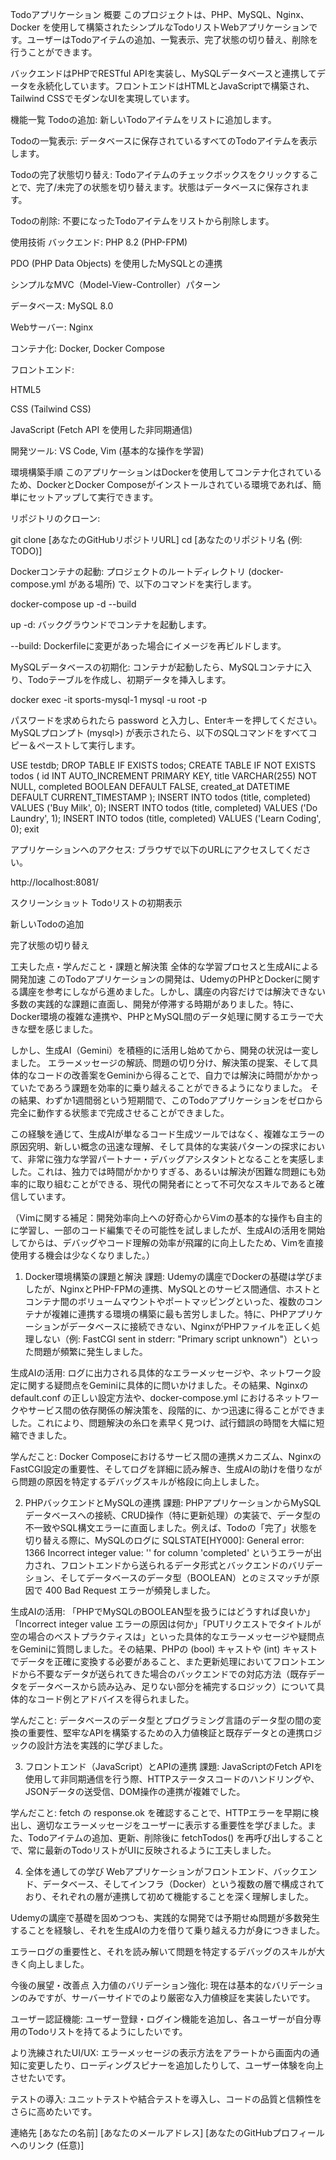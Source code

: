 Todoアプリケーション
概要
このプロジェクトは、PHP、MySQL、Nginx、Docker を使用して構築されたシンプルなTodoリストWebアプリケーションです。ユーザーはTodoアイテムの追加、一覧表示、完了状態の切り替え、削除を行うことができます。

バックエンドはPHPでRESTful APIを実装し、MySQLデータベースと連携してデータを永続化しています。フロントエンドはHTMLとJavaScriptで構築され、Tailwind CSSでモダンなUIを実現しています。

機能一覧
Todoの追加: 新しいTodoアイテムをリストに追加します。

Todoの一覧表示: データベースに保存されているすべてのTodoアイテムを表示します。

Todoの完了状態切り替え: Todoアイテムのチェックボックスをクリックすることで、完了/未完了の状態を切り替えます。状態はデータベースに保存されます。

Todoの削除: 不要になったTodoアイテムをリストから削除します。

使用技術
バックエンド: PHP 8.2 (PHP-FPM)

PDO (PHP Data Objects) を使用したMySQLとの連携

シンプルなMVC（Model-View-Controller）パターン

データベース: MySQL 8.0

Webサーバー: Nginx

コンテナ化: Docker, Docker Compose

フロントエンド:

HTML5

CSS (Tailwind CSS)

JavaScript (Fetch API を使用した非同期通信)

開発ツール: VS Code, Vim (基本的な操作を学習)

環境構築手順
このアプリケーションはDockerを使用してコンテナ化されているため、DockerとDocker Composeがインストールされている環境であれば、簡単にセットアップして実行できます。

リポジトリのクローン:

git clone [あなたのGitHubリポジトリURL]
cd [あなたのリポジトリ名 (例: TODO)]

Dockerコンテナの起動:
プロジェクトのルートディレクトリ (docker-compose.yml がある場所) で、以下のコマンドを実行します。

docker-compose up -d --build

up -d: バックグラウンドでコンテナを起動します。

--build: Dockerfileに変更があった場合にイメージを再ビルドします。

MySQLデータベースの初期化:
コンテナが起動したら、MySQLコンテナに入り、Todoテーブルを作成し、初期データを挿入します。

docker exec -it sports-mysql-1 mysql -u root -p

パスワードを求められたら password と入力し、Enterキーを押してください。
MySQLプロンプト (mysql>) が表示されたら、以下のSQLコマンドをすべてコピー＆ペーストして実行します。

USE testdb;
DROP TABLE IF EXISTS todos;
CREATE TABLE IF NOT EXISTS todos (
    id INT AUTO_INCREMENT PRIMARY KEY,
    title VARCHAR(255) NOT NULL,
    completed BOOLEAN DEFAULT FALSE,
    created_at DATETIME DEFAULT CURRENT_TIMESTAMP
);
INSERT INTO todos (title, completed) VALUES ('Buy Milk', 0);
INSERT INTO todos (title, completed) VALUES ('Do Laundry', 1);
INSERT INTO todos (title, completed) VALUES ('Learn Coding', 0);
exit

アプリケーションへのアクセス:
ブラウザで以下のURLにアクセスしてください。

http://localhost:8081/

スクリーンショット
Todoリストの初期表示

新しいTodoの追加

完了状態の切り替え







工夫した点・学んだこと・課題と解決策
全体的な学習プロセスと生成AIによる開発加速
このTodoアプリケーションの開発は、UdemyのPHPとDockerに関する講座を参考にしながら進めました。しかし、講座の内容だけでは解決できない多数の実践的な課題に直面し、開発が停滞する時期がありました。特に、Docker環境の複雑な連携や、PHPとMySQL間のデータ処理に関するエラーで大きな壁を感じました。

しかし、生成AI（Gemini）を積極的に活用し始めてから、開発の状況は一変しました。 エラーメッセージの解読、問題の切り分け、解決策の提案、そして具体的なコードの改善案をGeminiから得ることで、自力では解決に時間がかかっていたであろう課題を効率的に乗り越えることができるようになりました。 その結果、わずか1週間弱という短期間で、このTodoアプリケーションをゼロから完全に動作する状態まで完成させることができました。

この経験を通じて、生成AIが単なるコード生成ツールではなく、複雑なエラーの原因究明、新しい概念の迅速な理解、そして具体的な実装パターンの探求において、非常に強力な学習パートナー・デバッグアシスタントとなることを実感しました。これは、独力では時間がかかりすぎる、あるいは解決が困難な問題にも効率的に取り組むことができる、現代の開発者にとって不可欠なスキルであると確信しています。

（Vimに関する補足：開発効率向上への好奇心からVimの基本的な操作も自主的に学習し、一部のコード編集でその可能性を試しましたが、生成AIの活用を開始してからは、デバッグやコード理解の効率が飛躍的に向上したため、Vimを直接使用する機会は少なくなりました。）

1. Docker環境構築の課題と解決
課題: Udemyの講座でDockerの基礎は学びましたが、NginxとPHP-FPMの連携、MySQLとのサービス間通信、ホストとコンテナ間のボリュームマウントやポートマッピングといった、複数のコンテナが複雑に連携する環境の構築に最も苦労しました。特に、PHPアプリケーションがデータベースに接続できない、NginxがPHPファイルを正しく処理しない（例: FastCGI sent in stderr: "Primary script unknown"）といった問題が頻繁に発生しました。

生成AIの活用: ログに出力される具体的なエラーメッセージや、ネットワーク設定に関する疑問点をGeminiに具体的に問いかけました。その結果、Nginxの default.conf の正しい設定方法や、docker-compose.yml におけるネットワークやサービス間の依存関係の解決策を、段階的に、かつ迅速に得ることができました。これにより、問題解決の糸口を素早く見つけ、試行錯誤の時間を大幅に短縮できました。

学んだこと: Docker Composeにおけるサービス間の連携メカニズム、NginxのFastCGI設定の重要性、そしてログを詳細に読み解き、生成AIの助けを借りながら問題の原因を特定するデバッグスキルが格段に向上しました。

2. PHPバックエンドとMySQLの連携
課題: PHPアプリケーションからMySQLデータベースへの接続、CRUD操作（特に更新処理）の実装で、データ型の不一致やSQL構文エラーに直面しました。例えば、Todoの「完了」状態を切り替える際に、MySQLのログに SQLSTATE[HY000]: General error: 1366 Incorrect integer value: '' for column 'completed' というエラーが出力され、フロントエンドから送られるデータ形式とバックエンドのバリデーション、そしてデータベースのデータ型（BOOLEAN）とのミスマッチが原因で 400 Bad Request エラーが頻発しました。

生成AIの活用: 「PHPでMySQLのBOOLEAN型を扱うにはどうすれば良いか」「Incorrect integer value エラーの原因は何か」「PUTリクエストでタイトルが空の場合のベストプラクティスは」といった具体的なエラーメッセージや疑問点をGeminiに質問しました。その結果、PHPの (bool) キャストや (int) キャストでデータを正確に変換する必要があること、また更新処理においてフロントエンドから不要なデータが送られてきた場合のバックエンドでの対応方法（既存データをデータベースから読み込み、足りない部分を補完するロジック）について具体的なコード例とアドバイスを得られました。

学んだこと: データベースのデータ型とプログラミング言語のデータ型の間の変換の重要性、堅牢なAPIを構築するための入力値検証と既存データとの連携ロジックの設計方法を実践的に学びました。

3. フロントエンド（JavaScript）とAPIの連携
課題: JavaScriptのFetch APIを使用して非同期通信を行う際、HTTPステータスコードのハンドリングや、JSONデータの送受信、DOM操作の連携が複雑でした。

学んだこと: fetch の response.ok を確認することで、HTTPエラーを早期に検出し、適切なエラーメッセージをユーザーに表示する重要性を学びました。また、Todoアイテムの追加、更新、削除後に fetchTodos() を再呼び出しすることで、常に最新のTodoリストがUIに反映されるように工夫しました。

4. 全体を通しての学び
Webアプリケーションがフロントエンド、バックエンド、データベース、そしてインフラ（Docker）という複数の層で構成されており、それぞれの層が連携して初めて機能することを深く理解しました。

Udemyの講座で基礎を固めつつも、実践的な開発では予期せぬ問題が多数発生することを経験し、それを生成AIの力を借りて乗り越える力が身につきました。

エラーログの重要性と、それを読み解いて問題を特定するデバッグのスキルが大きく向上しました。

今後の展望・改善点
入力値のバリデーション強化: 現在は基本的なバリデーションのみですが、サーバーサイドでのより厳密な入力値検証を実装したいです。

ユーザー認証機能: ユーザー登録・ログイン機能を追加し、各ユーザーが自分専用のTodoリストを持てるようにしたいです。

より洗練されたUI/UX: エラーメッセージの表示方法をアラートから画面内の通知に変更したり、ローディングスピナーを追加したりして、ユーザー体験を向上させたいです。

テストの導入: ユニットテストや結合テストを導入し、コードの品質と信頼性をさらに高めたいです。

連絡先
[あなたの名前]
[あなたのメールアドレス]
[あなたのGitHubプロフィールへのリンク (任意)]
